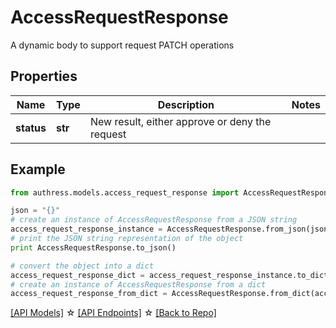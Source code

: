 # AccessRequestResponse

A dynamic body to support request PATCH operations

## Properties
Name | Type | Description | Notes
------------ | ------------- | ------------- | -------------
**status** | **str** | New result, either approve or deny the request | 

## Example

```python
from authress.models.access_request_response import AccessRequestResponse

json = "{}"
# create an instance of AccessRequestResponse from a JSON string
access_request_response_instance = AccessRequestResponse.from_json(json)
# print the JSON string representation of the object
print AccessRequestResponse.to_json()

# convert the object into a dict
access_request_response_dict = access_request_response_instance.to_dict()
# create an instance of AccessRequestResponse from a dict
access_request_response_from_dict = AccessRequestResponse.from_dict(access_request_response_dict)
```
[[API Models]](./README.md#documentation-for-models) ☆ [[API Endpoints]](./README.md#documentation-for-api-endpoints) ☆ [[Back to Repo]](../README.md)


